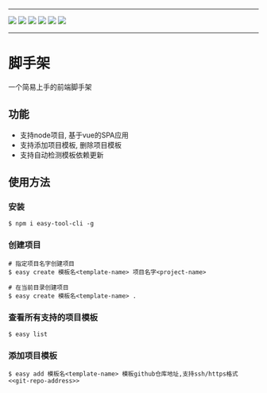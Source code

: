 <hr>
<p>
  <a><img src="https://img.shields.io/github/issues/NuoHui/easy-cli.svg" /></a>
  <a><img src="https://img.shields.io/github/forks/NuoHui/easy-cli.svg"  /></a>
  <a><img src="https://img.shields.io/github/stars/NuoHui/easy-cli.svg"  /></a>
  <a><img src="https://img.shields.io/github/stars/NuoHui/easy-cli.svg"  /></a>
  <a><img src="https://img.shields.io/badge/license-MIT-brightgreen.svg" /></a>
  <a><img src="https://img.shields.io/badge/build-passing-green.svg" /></a>
</p>
<hr>

# 脚手架

一个简易上手的前端脚手架

## 功能

- 支持node项目, 基于vue的SPA应用
- 支持添加项目模板, 删除项目模板
- 支持自动检测模板依赖更新

## 使用方法

### 安装

```
$ npm i easy-tool-cli -g
```

### 创建项目

```
# 指定项目名字创建项目
$ easy create 模板名<template-name> 项目名字<project-name>

# 在当前目录创建项目
$ easy create 模板名<template-name> .
```

### 查看所有支持的项目模板

```
$ easy list
```

### 添加项目模板

```
$ easy add 模板名<template-name> 模板github仓库地址,支持ssh/https格式<<git-repo-address>>
```
